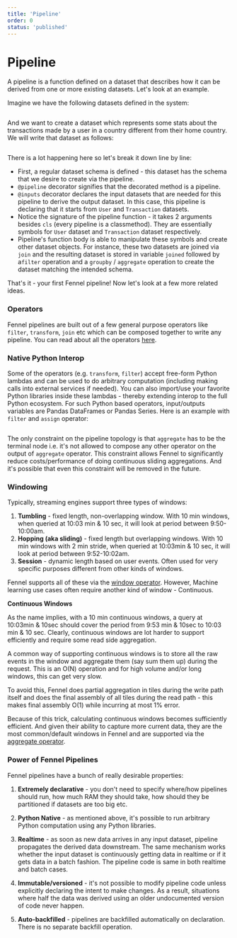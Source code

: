 ```yaml
---
title: 'Pipeline'
order: 0
status: 'published'
---
```


# Pipeline

A pipeline is a function defined on a dataset that describes how it can
be derived from one or more existing datasets. Let's look at an example.

Imagine we have the following datasets defined in the system:

<pre snippet="datasets/pipelines#datasets"></pre>


And we want to create a dataset which represents some stats about the
transactions made by a user in a country different from their home country.
We will write that dataset as follows:

<pre snippet="datasets/pipelines#pipeline"></pre>

There is a lot happening here so let's break it down line by line:

* First, a regular dataset schema is defined - this dataset has the
 schema that we desire to create via the pipeline.
* `@pipeline` decorator signifies that the decorated method is a pipeline.
* `@inputs` decorator declares the input datasets that are needed for this pipeline to
 derive the output dataset. In this case, this pipeline is declaring that it
 starts from `User` and `Transaction` datasets.
* Notice the signature of the pipeline function - it takes 2 arguments
  besides `cls` (every pipeline is a classmethod). They are essentially symbols 
  for `User` dataset and `Transaction` dataset respectively.
* Pipeline's function body is able to manipulate these symbols and create other 
  dataset objects. For instance, these two datasets are joined via `join` and 
  the resulting dataset is stored in variable `joined` followed by a`filter` 
  operation and a `groupby` / `aggregate` operation to create the dataset 
  matching the intended schema.

That's it - your first Fennel pipeline! Now let's look at a few more related
ideas.

### Operators

Fennel pipelines are built out of a few general purpose operators like `filter`,
`transform`, `join` etc which can be composed together to write any pipeline.
You can read about all the operators [here](/api-reference/operators). 


### Native Python Interop

Some of the operators (e.g. `transform`, `filter`) accept free-form Python 
lambdas and can be used to do arbitrary computation (including making calls into 
external services if needed). You can also import/use your favorite Python 
libraries inside these lambdas - thereby extending interop to the full Python
ecosystem. For such Python based operators, input/outputs variables 
are Pandas DataFrames or Pandas Series. Here is an example with `filter` and
`assign` operator:

<pre snippet="datasets/pipelines#transform_pipeline"></pre>


The only constraint on the pipeline topology is that `aggregate` has to be the
terminal node i.e. it's not allowed to compose any other operator on the output
of `aggregate` operator. This constraint allows Fennel to
significantly reduce costs/performance of doing continuous sliding aggregations. 
And it's possible that even this constraint will be removed in the future.


### Windowing

Typically, streaming engines support three types of windows:

1. **Tumbling** - fixed length, non-overlapping window. With 10 min windows, when 
   queried at 10:03 min & 10 sec, it will look at period between 9:50-10:00am.
2. **Hopping (aka sliding)** - fixed length but overlapping windows. With 10 min windows
   with 2 min stride, when queried at 10:03min & 10 sec, it will look at period 
   between 9:52-10:02am.
3. **Session** - dynamic length based on user events. Often used for very specific 
   purposes different from other kinds of windows.

Fennel supports all of these via the [window operator](/api-reference/operators/window). 
However, Machine learning use cases often require another kind of window - Continuous.  

**Continuous Windows**

As the name implies, with a 10 min continuous windows, a query at 10:03min & 10sec 
should cover the period from 9:53 min & 10sec to 10:03 min & 10 sec. Clearly, 
continuous windows are lot harder to support efficiently and require some read 
side aggregation. 

A common way of supporting continuous windows is to store all the raw events in 
the window and aggregate them (say sum them up) during the request. This is an 
O(N) operation and for high volume and/or long windows, this can get very slow.

To avoid this, Fennel does partial aggregation in tiles during the write path 
itself and does the final assembly of all tiles during the read path - this 
makes final assembly O(1) while incurring at most 1% error.

Because of this trick, calculating continuous windows becomes sufficiently 
efficient. And given their ability to capture more current data, they are the 
most common/default windows in Fennel and are supported via the 
[aggregate operator](/api-reference/operators/aggregated).

### Power of Fennel Pipelines

Fennel pipelines have a bunch of really desirable properties:

1. **Extremely declarative** - you don't need to specify where/how pipelines should
    run, how much RAM they should take, how should they be partitioned if datasets
    are too big etc.

2. **Python Native** - as mentioned above, it's possible to run arbitrary Python
   computation using any Python libraries.

3. **Realtime** - as soon as new data arrives in any input dataset, pipeline
   propagates the derived data downstream. The same mechanism works whether
   the input dataset is continuously getting data in realtime or if it gets data
   in a batch fashion. The pipeline code is same in both realtime and batch cases.

4. **Immutable/versioned** - it's not possible to modify pipeline code unless explicitly
   declaring the intent to make changes. As a result, situations where half the data
   was derived using an older undocumented version of code never happen.

5. **Auto-backfilled** - pipelines are backfilled automatically on declaration. There
   is no separate backfill operation.
